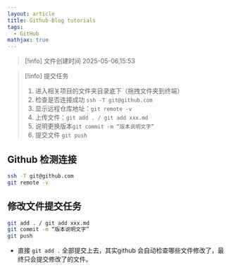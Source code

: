 ```yaml
---
layout: article
title: Github-Blog tutorials
tags:
  - GitHub
mathjax: true
---
```

> [!info] 文件创建时间
> 2025-05-06,15:53



> [!info] 提交任务
> 1. 进入相关项目的文件夹目录底下（拖拽文件夹到终端）
> 2. 检查是否连接成功 `ssh -T git@github.com`
> 3. 显示远程仓库地址：`git remote -v`
> 4. 上传文件：`git add . / git add xxx.md`
> 5. 说明更换版本`git commit -m “版本说明文字”`
> 6. 提交文件 `git push`


## Github 检测连接
```bash
ssh -T git@github.com
git remote -v
```

## 修改文件提交任务
```bash
git add . / git add xxx.md
git commit -m “版本说明文字”
git push
```

- 直接 `git add .` 全部提交上去，其实github 会自动检查哪些文件修改了，最终只会提交修改了的文件。